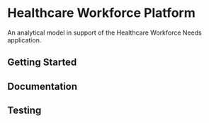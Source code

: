 # Healthcare Workforce Platform

An analytical model in support of the Healthcare Workforce Needs application.

## Getting Started

## Documentation

## Testing
